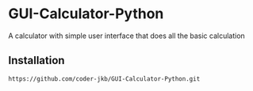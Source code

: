 # GUI-Calculator-Python
A calculator with simple user interface that does all the basic calculation

## Installation

```
https://github.com/coder-jkb/GUI-Calculator-Python.git
```
